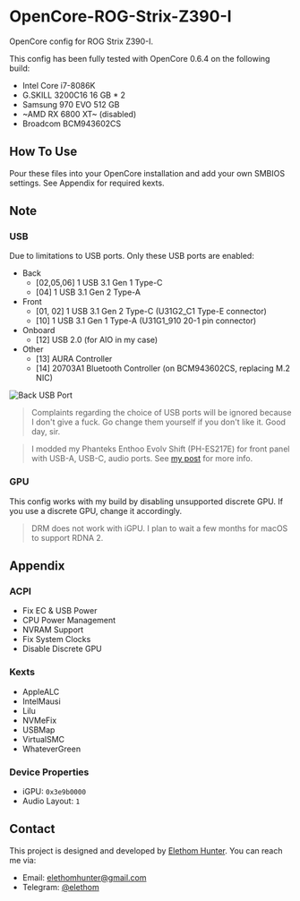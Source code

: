 # OpenCore-ROG-Strix-Z390-I

OpenCore config for ROG Strix Z390-I.

This config has been fully tested with OpenCore 0.6.4 on the following build:

* Intel Core i7-8086K
* G.SKILL 3200C16 16 GB * 2
* Samsung 970 EVO 512 GB
* ~AMD RX 6800 XT~ (disabled)
* Broadcom BCM943602CS

## How To Use

Pour these files into your OpenCore installation and add your own SMBIOS settings. See Appendix for required kexts.

## Note

### USB

Due to limitations to USB ports. Only these USB ports are enabled:

* Back
  * [02,05,06] 1 USB 3.1 Gen 1 Type-C
  * [04] 1 USB 3.1 Gen 2 Type-A
* Front
  * [01, 02] 1 USB 3.1 Gen 2 Type-C (U31G2_C1 Type-E connector)
  * [10] 1 USB 3.1 Gen 1 Type-A (U31G1_910 20-1 pin connector)
* Onboard
  * [12] USB 2.0 (for AIO in my case)
* Other
  * [13] AURA Controller
  * [14] 20703A1 Bluetooth Controller (on BCM943602CS, replacing M.2 NIC)

![Back USB Port](https://user-images.githubusercontent.com/6648210/104654365-ec387a80-56f6-11eb-8cf8-f10bc64b1f44.png)

> Complaints regarding the choice of USB ports will be ignored because I don't give a fuck. Go change them yourself if you don't like it. Good day, sir.

> I modded my Phanteks Enthoo Evolv Shift (PH-ES217E) for front panel with USB-A, USB-C, audio ports. See [my post](https://elethom.me/en/2020/case-mod-phanteks-217e) for more info.

### GPU

This config works with my build by disabling unsupported discrete GPU. If you use a discrete GPU, change it accordingly.

> DRM does not work with iGPU. I plan to wait a few months for macOS to support RDNA 2.

## Appendix

### ACPI

* Fix EC & USB Power
* CPU Power Management
* NVRAM Support
* Fix System Clocks
* Disable Discrete GPU

### Kexts

* AppleALC
* IntelMausi
* Lilu
* NVMeFix
* USBMap
* VirtualSMC
* WhateverGreen

### Device Properties

* iGPU: `0x3e9b0000`
* Audio Layout: `1`

## Contact

This project is designed and developed by [Elethom Hunter](http://github.com/Elethom). You can reach me via:

* Email: elethomhunter@gmail.com
* Telegram: [@elethom](http://telegram.me/elethom)
